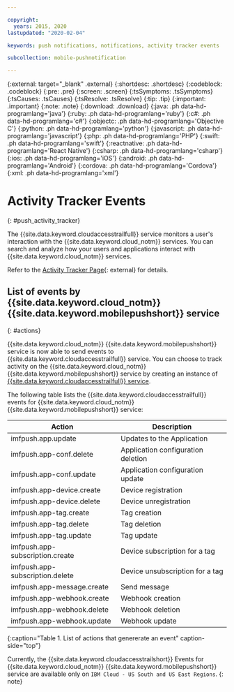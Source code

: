```yaml
---

copyright:
  years: 2015, 2020
lastupdated: "2020-02-04"

keywords: push notifications, notifications, activity tracker events

subcollection: mobile-pushnotification

---
```


{:external: target="_blank" .external}
{:shortdesc: .shortdesc}
{:codeblock: .codeblock}
{:pre: .pre}
{:screen: .screen}
{:tsSymptoms: .tsSymptoms}
{:tsCauses: .tsCauses}
{:tsResolve: .tsResolve}
{:tip: .tip}
{:important: .important}
{:note: .note}
{:download: .download}
{:java: .ph data-hd-programlang='java'}
{:ruby: .ph data-hd-programlang='ruby'}
{:c#: .ph data-hd-programlang='c#'}
{:objectc: .ph data-hd-programlang='Objective C'}
{:python: .ph data-hd-programlang='python'}
{:javascript: .ph data-hd-programlang='javascript'}
{:php: .ph data-hd-programlang='PHP'}
{:swift: .ph data-hd-programlang='swift'}
{:reactnative: .ph data-hd-programlang='React Native'}
{:csharp: .ph data-hd-programlang='csharp'}
{:ios: .ph data-hd-programlang='iOS'}
{:android: .ph data-hd-programlang='Android'}
{:cordova: .ph data-hd-programlang='Cordova'}
{:xml: .ph data-hd-programlang='xml'}

# Activity Tracker Events
{: #push_activity_tracker}

The {{site.data.keyword.cloudaccesstrailfull}} service monitors a user's interaction with the {{site.data.keyword.cloud_notm}} services. You can search and analyze how your users and applications interact with {{site.data.keyword.cloud_notm}} services.

Refer to the [Activity Tracker Page](https://cloud.ibm.com/docs/services/Activity-Tracker-with-LogDNA?topic=logdnaat-getting-started#getting-started){: external} for details.

## List of events by {{site.data.keyword.cloud_notm}} {{site.data.keyword.mobilepushshort}} service
{: #actions}

{{site.data.keyword.cloud_notm}} {{site.data.keyword.mobilepushshort}} service is now able to send events to {{site.data.keyword.cloudaccesstrailfull}}
 service. You can choose to track activity on the {{site.data.keyword.cloud_notm}} {{site.data.keyword.mobilepushshort}} service by creating an instance of [{{site.data.keyword.cloudaccesstrailfull}} service](https://cloud.ibm.com/observe/activitytracker/create).

The following table lists the {{site.data.keyword.cloudaccesstrailfull}} events for {{site.data.keyword.cloud_notm}} {{site.data.keyword.mobilepushshort}} service:

|Action                             |Description                        |
|-----------------------------------|-----------------------------------|
|imfpush.app.update                 |Updates to the Application         |
|imfpush.app-conf.delete            |Application configuration deletion |
|imfpush.app-conf.update            |Application configuration update   |
|imfpush.app-device.create          |Device registration                |
|imfpush.app-device.delete          |Device unregistration             |
|imfpush.app-tag.create             |Tag creation                       |
|imfpush.app-tag.delete             |Tag deletion                       |
|imfpush.app-tag.update             |Tag update                         |
|imfpush.app-subscription.create    |Device subscription for a tag      |
|imfpush.app-subscription.delete    |Device unsubscription for a tag   |
|imfpush.app-message.create         |Send message                       |
|imfpush.app-webhook.create         |Webhook creation                   |
|imfpush.app-webhook.delete         |Webhook deletion                   |
|imfpush.app-webhook.update         |Webhook update                     |
{:caption="Table 1. List of actions that genererate an event" caption-side="top"}

Currently, the {{site.data.keyword.cloudaccesstrailshort}} Events for {{site.data.keyword.cloud_notm}} {{site.data.keyword.mobilepushshort}} service are available only on `IBM Cloud - US South and US East Regions`.
{: note}
